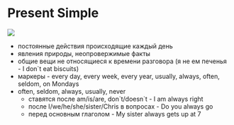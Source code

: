 # Present Simple

![](http://valente-shop.ru/wp-content/uploads/2018/07/Vremya\_present\_simple\_v\_angliyskom\_yazyke\_-\_uchim\_angliyskiy\_sami\_1.jpg)

* постоянные действия происходящие каждый день
* явления природы, неопровержимые факты
* общие вещи не относящиеся к времени разговора (я не ем печенья - I don\`t eat biscuits)
* маркеры - every day, every week, every year, usually, always, often, seldom, on Mondays
* often, seldom, always, usually, never
  * ставятся после am/is/are, don\`t/doesn\`t - I am always right
  * после I/we/he/she/sister/Chris в вопросах - Do you always go
  * перед основным глаголом - My sister always gets up at 7
